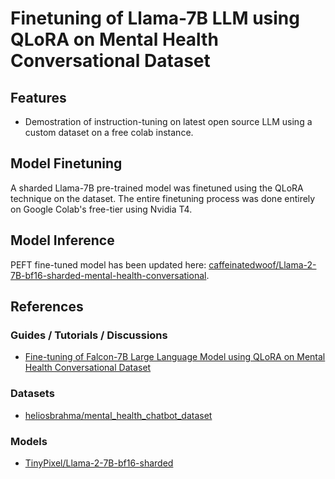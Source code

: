 # Finetuning of Llama-7B LLM using QLoRA on Mental Health Conversational Dataset

## Features
- Demostration of instruction-tuning on latest open source LLM using a custom dataset on a free colab instance.

## Model Finetuning
A sharded Llama-7B pre-trained model was finetuned using the QLoRA technique on the dataset. The entire finetuning process was done entirely on Google Colab's free-tier using Nvidia T4. 

## Model Inference
PEFT fine-tuned model has been updated here: [caffeinatedwoof/Llama-2-7B-bf16-sharded-mental-health-conversational](https://huggingface.co/caffeinatedwoof/Llama-2-7B-bf16-sharded-mental-health-conversational).

## References

### Guides / Tutorials / Discussions
- [Fine-tuning of Falcon-7B Large Language Model using QLoRA on Mental Health Conversational Dataset](https://medium.com/@iamarunbrahma/fine-tuning-of-falcon-7b-large-language-model-using-qlora-on-mental-health-dataset-aa290eb6ec85)
  
### Datasets
- [heliosbrahma/mental_health_chatbot_dataset](https://huggingface.co/datasets/heliosbrahma/mental_health_chatbot_dataset/viewer/default/train?row=0)

### Models
- [TinyPixel/Llama-2-7B-bf16-sharded](https://huggingface.co/TinyPixel/Llama-2-7B-bf16-sharded) 

